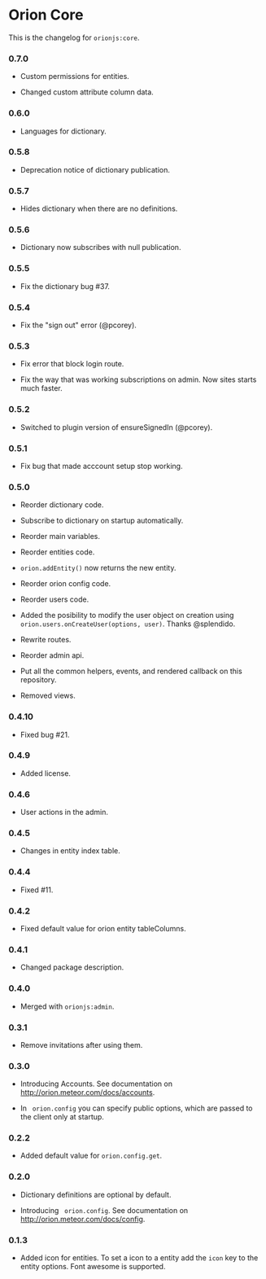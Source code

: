 Orion Core
==========

This is the changelog for ```orionjs:core```.

### 0.7.0

- Custom permissions for entities.

- Changed custom attribute column data.

### 0.6.0

- Languages for dictionary.

### 0.5.8

- Deprecation notice of dictionary publication.

### 0.5.7

- Hides dictionary when there are no definitions.

### 0.5.6

- Dictionary now subscribes with null publication.

### 0.5.5

- Fix the dictionary bug #37.

### 0.5.4

- Fix the "sign out" error (@pcorey).

### 0.5.3

- Fix error that block login route.

- Fix the way that was working subscriptions on admin. Now sites starts much faster.

### 0.5.2

- Switched to plugin version of ensureSignedIn (@pcorey).

### 0.5.1

- Fix bug that made acccount setup stop working.

### 0.5.0

- Reorder dictionary code.

- Subscribe to dictionary on startup automatically.

- Reorder main variables.

- Reorder entities code.

- ```orion.addEntity()``` now returns the new entity.

- Reorder orion config code.

- Reorder users code.

- Added the posibility to modify the user object on creation using ```orion.users.onCreateUser(options, user)```. Thanks @splendido.

- Rewrite routes.

- Reorder admin api.

- Put all the common helpers, events, and rendered callback on this repository.

- Removed views.

### 0.4.10

- Fixed bug #21.

### 0.4.9

- Added license.

### 0.4.6

- User actions in the admin.

### 0.4.5

- Changes in entity index table.

### 0.4.4

- Fixed #11.

### 0.4.2

- Fixed default value for orion entity tableColumns.

### 0.4.1

- Changed package description.

### 0.4.0

- Merged with ```orionjs:admin```.

### 0.3.1

- Remove invitations after using them.

### 0.3.0

- Introducing Accounts. See documentation on http://orion.meteor.com/docs/accounts.

- In ``` orion.config``` you can specify public options, which are passed to the client only at startup. 

### 0.2.2

- Added default value for ```orion.config.get```.

### 0.2.0

- Dictionary definitions are optional by default.

- Introducing ``` orion.config```. See documentation on http://orion.meteor.com/docs/config.

### 0.1.3

- Added icon for entities. To set a icon to a entity add the ```icon``` key to the entity options. Font awesome is supported.

